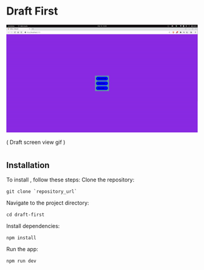 # Draft First

<img src="src/assets/images/docs/first-draft.gif"/>
<p style="margin-bottom:40px;">( Draft screen view gif )</p>

## Installation

To install , follow these steps:
Clone the repository:

```
git clone `repository_url`
```

Navigate to the project directory:

```
cd draft-first
```

Install dependencies:

```
npm install
```

Run the app:

```
npm run dev
```